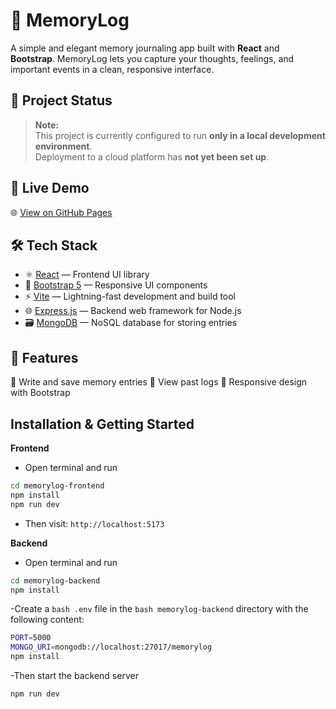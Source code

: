 # 🧠 MemoryLog

A simple and elegant memory journaling app built with **React** and **Bootstrap**. MemoryLog lets you capture your thoughts, feelings, and important events in a clean, responsive interface.

## 🚧 Project Status

> **Note:**  
> This project is currently configured to run **only in a local development environment**.  
> Deployment to a cloud platform has **not yet been set up**.


## 🚀 Live Demo

🌐 [View on GitHub Pages](https://kl2n.github.io/MemoryLog)


## 🛠️ Tech Stack

- ⚛️ [React](https://react.dev/) — Frontend UI library
- 🎨 [Bootstrap 5](https://getbootstrap.com/) — Responsive UI components
- ⚡ [Vite](https://vitejs.dev/) — Lightning-fast development and build tool
- 🌐 [Express.js](https://expressjs.com/) — Backend web framework for Node.js
- 🗃️ [MongoDB](https://www.mongodb.com/) — NoSQL database for storing entries 


## 🤔 Features
📝 Write and save memory entries
📅 View past logs
🧭 Responsive design with Bootstrap

## Installation & Getting Started
**Frontend**
- Open terminal and run
```bash
cd memorylog-frontend
npm install
npm run dev
```
- Then visit: ```http://localhost:5173 ```

**Backend**
- Open terminal and run
```bash
cd memorylog-backend
npm install
```
-Create a ```bash .env``` file in the ```bash memorylog-backend``` directory with the following content:
```bash
PORT=5000
MONGO_URI=mongodb://localhost:27017/memorylog
npm install
```
-Then start the backend server
```bash
npm run dev
```




